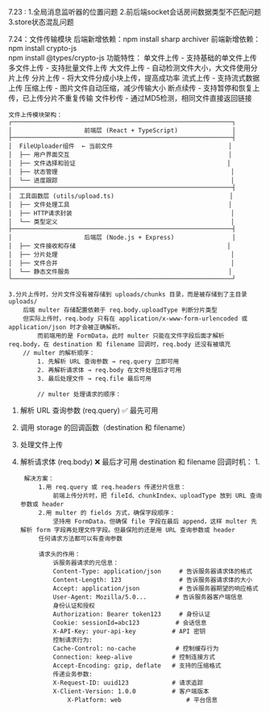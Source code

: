 7.23 : 
    1.全局消息监听器的位置问题 
    2.前后端socket会话房间数据类型不匹配问题 
    3.store状态混乱问题 

7.24：文件传输模块
    后端新增依赖：npm install sharp archiver
    前端新增依赖：npm install crypto-js     
                 npm install @types/crypto-js
    功能特性：
    单文件上传 - 支持基础的单文件上传
    多文件上传 - 支持批量文件上传
    大文件上传 - 自动检测文件大小，大文件使用分片上传
    分片上传 - 将大文件分成小块上传，提高成功率
    流式上传 - 支持流式数据上传
    压缩上传 - 图片文件自动压缩，减少传输大小
    断点续传 - 支持暂停和恢复上传，已上传分片不重复传输
    文件秒传 - 通过MD5检测，相同文件直接返回链接

    文件上传模块架构：
    ┌─────────────────────────────────────────────────────────────┐
    │                    前端层 (React + TypeScript)               │
    ├─────────────────────────────────────────────────────────────┤
    │  FileUploader组件  ← 当前文件                                │
    │  ├── 用户界面交互                                            │
    │  ├── 文件选择和验证                                          │
    │  ├── 状态管理                                                │
    │  └── 进度跟踪                                                │
    ├─────────────────────────────────────────────────────────────┤
    │  工具函数层 (utils/upload.ts)                                │
    │  ├── 文件处理工具                                            │
    │  ├── HTTP请求封装                                            │
    │  └── 类型定义                                                │
    ├─────────────────────────────────────────────────────────────┤
    │                    后端层 (Node.js + Express)                │
    │  ├── 文件接收和存储                                          │
    │  ├── 分片处理                                                │
    │  ├── 文件合并                                                │
    │  └── 静态文件服务                                            │
    └─────────────────────────────────────────────────────────────┘

    3.分片上传时，分片文件没有被存储到 uploads/chunks 目录，而是被存储到了主目录 uploads/ 
        后端 multer 存储配置依赖于 req.body.uploadType 判断分片类型
        但实际上传时，req.body 只有在 application/x-www-form-urlencoded 或 application/json 时才会被正确解析。
            而前端用的是 FormData，此时 multer 只能在文件字段后面才解析 req.body，在 destination 和 filename 回调时，req.body 还没有被填充
        // multer 的解析顺序：
            1. 先解析 URL 查询参数 → req.query 立即可用
            2. 再解析请求体 → req.body 在文件处理后才可用
            3. 最后处理文件 → req.file 最后可用       

            // multer 处理请求的顺序：
1. 解析 URL 查询参数 (req.query) ✅ 最先可用
2. 调用 storage 的回调函数（destination 和 filename）
3. 处理文件上传
4. 解析请求体 (req.body) ❌ 最后才可用
        destination 和 filename 回调时机：
            1.
        
        解决方案： 
            1.用 req.query 或 req.headers 传递分片信息：
                前端上传分片时，把 fileId、chunkIndex、uploadType 放到 URL 查询参数或 header
            2.用 multer 的 fields 方式，确保字段顺序：
                坚持用 FormData，但确保 file 字段在最后 append，这样 multer 先解析 form 字段再处理文件字段。但最保险的还是用 URL 查询参数或 header
            任何请求方法都可以有查询参数

            请求头的作用：
                诉服务器请求的元信息：
                Content-Type: application/json     # 告诉服务器请求体的格式
                Content-Length: 123                # 告诉服务器请求体的大小
                Accept: application/json           # 告诉服务器期望的响应格式
                User-Agent: Mozilla/5.0...        # 告诉服务器客户端信息  
                身份认证和授权         
                Authorization: Bearer token123     # 身份认证
                Cookie: sessionId=abc123          # 会话信息
                X-API-Key: your-api-key          # API 密钥
                控制请求行为:
                Cache-Control: no-cache           # 控制缓存行为
                Connection: keep-alive           # 控制连接方式
                Accept-Encoding: gzip, deflate   # 支持的压缩格式   
                传递业务参数:                 
                X-Request-ID: uuid123            # 请求追踪
                X-Client-Version: 1.0.0          # 客户端版本
                    X-Platform: web                  # 平台信息